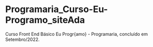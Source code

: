 # Programaria_Curso-Eu-Programo_siteAda
Curso Front End Básico Eu Progr{amo} - Programaria, concluído em Setembro/2022.
